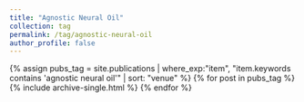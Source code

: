 ```yaml
---
title: "Agnostic Neural Oil"
collection: tag
permalink: /tag/agnostic-neural-oil
author_profile: false
---
```

{% assign pubs_tag = site.publications | where_exp:"item", "item.keywords contains 'agnostic neural oil'" | sort: "venue" %}
{% for post in pubs_tag %}
  {% include archive-single.html %}
{% endfor %}